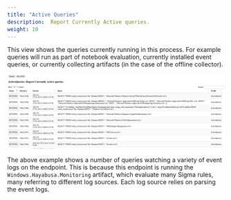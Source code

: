 ```yaml
---
title: "Active Queries"
description:  Report Currently Active queries.
weight: 10
---
```


This view shows the queries currently running in this process. For example
queries will run as part of notebook evaluation, currently installed event
queries, or currently collecting artifacts (in the case of the offline
collector).

![Active Queries profile](profile.png)

The above example shows a number of queries watching a variety of
event logs on the endpoint. This is because this endpoint is running
the `Windows.Hayabusa.Monitoring` artifact, which evaluate many Sigma
rules, many referring to different log sources. Each log source relies
on parsing the event logs.

